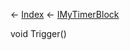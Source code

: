 ← [Index](Api-Index) ← [IMyTimerBlock](SpaceEngineers.Game.ModAPI.Ingame.IMyTimerBlock)

void Trigger()